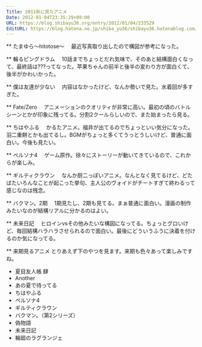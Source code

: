 ```yaml
---
Title: 2011秋に見たアニメ
Date: 2012-01-04T23:35:29+09:00
URL: https://blog.shibayu36.org/entry/2012/01/04/233529
EditURL: https://blog.hatena.ne.jp/shiba_yu36/shibayu36.hatenablog.com/atom/entry/12704346814673864988
---
```


** たまゆら～hitotose～
　最近写真取り出したので構図が参考になった。

** 輪るピングドラム
　10話までちょっとだれ気味で、そのあと結構面白くなって、最終話は???ってなった。苹果ちゃんの前半と後半の変わり方が面白くて、後半がかわいかった。

** 僕は友達が少ない
　内容はなかったけど、なんか勢いで見た。水着回が多すぎた。

** Fate/Zero
　アニメーションのクオリティが非常に高い。最初の頃のバトルシーンとかが印象に残ってる。分割2クールらしいので、また始まったら見る。

** ちはやふる
　かるたアニメ。福井が出てるのでちょっといい気分になった。羽二重餅とかも出てるし。BGMがちょっと多くてうっとうしいけど、普通に面白い。今後も見たい。

** ペルソナ4
　ゲーム原作。徐々にストーリーが動いてきているので、これからが楽しみ。

** ギルティクラウン
　なんか厨二っぽいアニメ。なんとなく見てるけど、どたばたいろんなことが起こった挙句、主人公のヴォイドがチートすぎて終わるって感じなのは残念。

** バクマン。2期
　1期見たし、2期も見てる。まぁ普通に面白い。漫画の制作みたいなのが結構リアルに分かるのはよい。

** 未来日記
　ヒロインvsその他みたいな構図になってる。ちょっとグロいけど、毎回結構ハラハラさせられるので面白い。最後にどういうふうに決着を付けるのか気になってる。

** 来期見るアニメ
とりあえず下のやつを見ます。来期も色々あって楽しみですね。
- 夏目友人帳 肆
- Another
- あの夏で待ってる
- ちはやふる
- ペルソナ4
- ギルティクラウン
- バクマン。（第2シリーズ）
- 偽物語
- 未来日記
- 輪廻のラグランジェ

